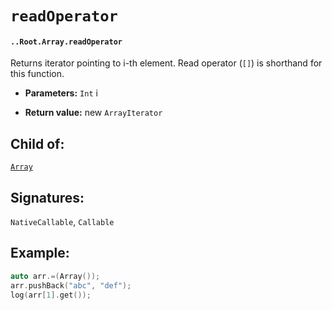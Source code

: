 # `readOperator`

#### `..Root.Array.readOperator`

Returns iterator pointing to i-th element. Read operator (`[]`) is shorthand for this function.

* **Parameters:** `Int` i

* **Return value:** new `ArrayIterator`

## Child of:

[`Array`](docs..Root.Array.md)

## Signatures:

`NativeCallable`, `Callable`

## Example:

```c
auto arr.=(Array());
arr.pushBack("abc", "def");
log(arr[1].get());
```